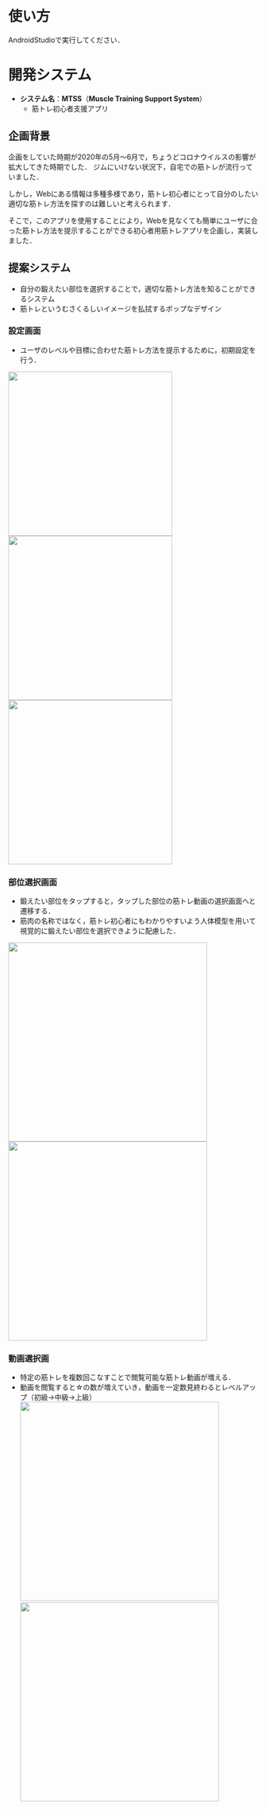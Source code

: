 # 使い方
AndroidStudioで実行してください．

# 開発システム

- **システム名**：**MTSS**（**Muscle Training Support System**）
    - 筋トレ初心者支援アプリ

## 企画背景

企画をしていた時期が2020年の5月～6月で，ちょうどコロナウイルスの影響が拡大してきた時期でした．
ジムにいけない状況下，自宅での筋トレが流行っていました．

しかし，Webにある情報は多種多様であり，筋トレ初心者にとって自分のしたい適切な筋トレ方法を探すのは難しいと考えられます．

そこで，このアプリを使用することにより，Webを見なくても簡単にユーザに合った筋トレ方法を提示することができる初心者用筋トレアプリを企画し，実装しました．

## 提案システム

- 自分の鍛えたい部位を選択することで，適切な筋トレ方法を知ることができるシステム
- 筋トレというむさくるしいイメージを払拭するポップなデザイン

### 設定画面

- ユーザのレベルや目標に合わせた筋トレ方法を提示するために，初期設定を行う．

<img src="https://user-images.githubusercontent.com/67993065/213362757-00275122-49f9-45d8-be29-f7f1e121c0fe.png" width="330"> <img src="https://user-images.githubusercontent.com/67993065/213362764-c58446af-eafb-4511-8d7e-8ed2326ff1c4.png" width="330"> <img src="https://user-images.githubusercontent.com/67993065/213362769-490f6433-80df-4b3c-ad0f-e04c292c8131.png" width="330">

### 部位選択画面

- 鍛えたい部位をタップすると，タップした部位の筋トレ動画の選択画面へと遷移する．
- 筋肉の名称ではなく，筋トレ初心者にもわかりやすいよう人体模型を用いて視覚的に鍛えたい部位を選択できように配慮した．

<img src="https://user-images.githubusercontent.com/67993065/213365794-e219417d-6837-4ce6-85b0-a398f1c92160.png" width="400"> <img src="https://user-images.githubusercontent.com/67993065/213365798-2f4a14e3-32de-45a6-bca7-88e8b4c1354e.png" width="400">

### 動画選択画

- 特定の筋トレを複数回こなすことで閲覧可能な筋トレ動画が増える．
- 動画を閲覧すると☆の数が増えていき，動画を一定数見終わるとレベルアップ（初級→中級→上級）
<img src=https://user-images.githubusercontent.com/67993065/213366424-14d9e021-6b93-450e-8b2f-d8bbd7460bf7.png width="400"> <img src=https://user-images.githubusercontent.com/67993065/213366430-fa47084b-c97f-4365-83bc-6ff1bac8d0b5.png width="400">


